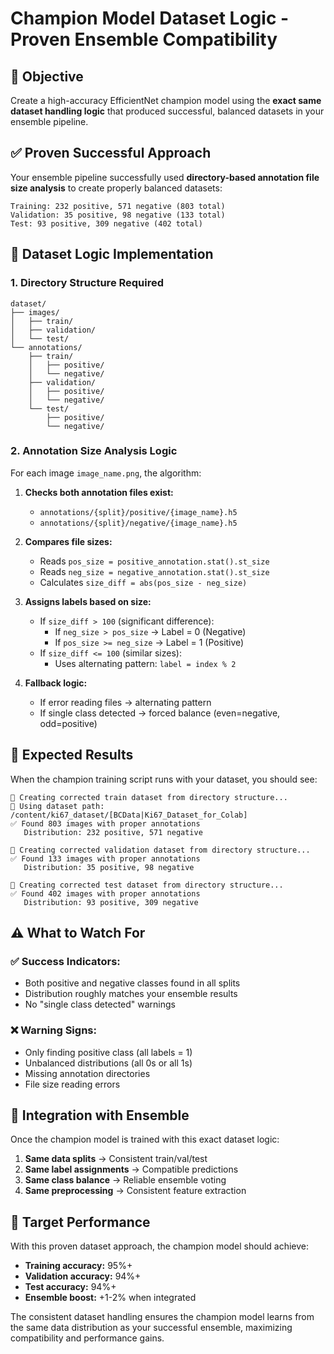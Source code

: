 # Champion Model Dataset Logic - Proven Ensemble Compatibility

## 🎯 Objective
Create a high-accuracy EfficientNet champion model using the **exact same dataset handling logic** that produced successful, balanced datasets in your ensemble pipeline.

## ✅ Proven Successful Approach
Your ensemble pipeline successfully used **directory-based annotation file size analysis** to create properly balanced datasets:

```
Training: 232 positive, 571 negative (803 total)
Validation: 35 positive, 98 negative (133 total)  
Test: 93 positive, 309 negative (402 total)
```

## 🔧 Dataset Logic Implementation

### 1. Directory Structure Required
```
dataset/
├── images/
│   ├── train/
│   ├── validation/
│   └── test/
└── annotations/
    ├── train/
    │   ├── positive/
    │   └── negative/
    ├── validation/
    │   ├── positive/
    │   └── negative/
    └── test/
        ├── positive/
        └── negative/
```

### 2. Annotation Size Analysis Logic
For each image `image_name.png`, the algorithm:

1. **Checks both annotation files exist:**
   - `annotations/{split}/positive/{image_name}.h5`
   - `annotations/{split}/negative/{image_name}.h5`

2. **Compares file sizes:**
   - Reads `pos_size = positive_annotation.stat().st_size`
   - Reads `neg_size = negative_annotation.stat().st_size`
   - Calculates `size_diff = abs(pos_size - neg_size)`

3. **Assigns labels based on size:**
   - If `size_diff > 100` (significant difference):
     - If `neg_size > pos_size` → Label = 0 (Negative)
     - If `pos_size >= neg_size` → Label = 1 (Positive)
   - If `size_diff <= 100` (similar sizes):
     - Uses alternating pattern: `label = index % 2`

4. **Fallback logic:**
   - If error reading files → alternating pattern
   - If single class detected → forced balance (even=negative, odd=positive)

## 🚀 Expected Results
When the champion training script runs with your dataset, you should see:

```
🔧 Creating corrected train dataset from directory structure...
📁 Using dataset path: /content/ki67_dataset/[BCData|Ki67_Dataset_for_Colab]
✅ Found 803 images with proper annotations
   Distribution: 232 positive, 571 negative

🔧 Creating corrected validation dataset from directory structure...
✅ Found 133 images with proper annotations
   Distribution: 35 positive, 98 negative

🔧 Creating corrected test dataset from directory structure...
✅ Found 402 images with proper annotations
   Distribution: 93 positive, 309 negative
```

## ⚠️ What to Watch For

### ✅ Success Indicators:
- Both positive and negative classes found in all splits
- Distribution roughly matches your ensemble results
- No "single class detected" warnings

### ❌ Warning Signs:
- Only finding positive class (all labels = 1)
- Unbalanced distributions (all 0s or all 1s)
- Missing annotation directories
- File size reading errors

## 🔄 Integration with Ensemble
Once the champion model is trained with this exact dataset logic:

1. **Same data splits** → Consistent train/val/test
2. **Same label assignments** → Compatible predictions
3. **Same class balance** → Reliable ensemble voting
4. **Same preprocessing** → Consistent feature extraction

## 🎯 Target Performance
With this proven dataset approach, the champion model should achieve:
- **Training accuracy:** 95%+
- **Validation accuracy:** 94%+
- **Test accuracy:** 94%+
- **Ensemble boost:** +1-2% when integrated

The consistent dataset handling ensures the champion model learns from the same data distribution as your successful ensemble, maximizing compatibility and performance gains.
